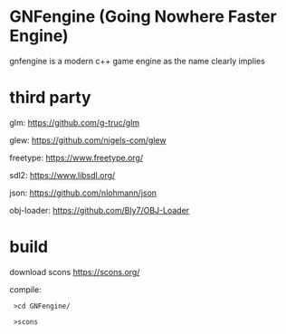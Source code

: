 # GNFengine (Going Nowhere Faster Engine)
gnfengine is a modern c++ game engine as the name clearly implies

# third party

glm:  https://github.com/g-truc/glm

glew: https://github.com/nigels-com/glew

freetype: https://www.freetype.org/

sdl2: https://www.libsdl.org/

json: https://github.com/nlohmann/json

obj-loader: https://github.com/Bly7/OBJ-Loader


# build

download scons https://scons.org/ 

compile:

<code> >cd GNFengine/ </code>

<code> >scons </code>
